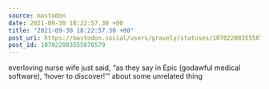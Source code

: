 ```yaml
---
source: mastodon
date: 2021-09-30 18:22:57.30 +00
title: "2021-09-30 18:22:57.30 +00"
post_uri: https://mastodon.social/users/gravely/statuses/107022003555876579
post_id: 107022003555876579
---
```

everloving nurse wife just said, “as they say in Epic (godawful medical software), ‘hover to discover!’” about some unrelated thing



